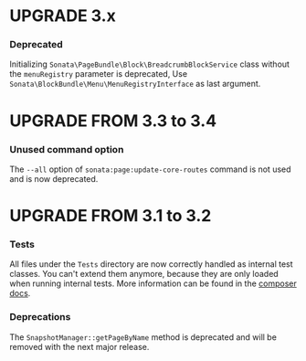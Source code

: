 UPGRADE 3.x
===========

### Deprecated

Initializing `Sonata\PageBundle\Block\BreadcrumbBlockService` class without the `menuRegistry` parameter is deprecated, Use `Sonata\BlockBundle\Menu\MenuRegistryInterface` as last argument.

UPGRADE FROM 3.3 to 3.4
=======================

### Unused command option

The `--all` option of `sonata:page:update-core-routes` command is not used and is now deprecated.

UPGRADE FROM 3.1 to 3.2
=======================

### Tests

All files under the ``Tests`` directory are now correctly handled as internal test classes. 
You can't extend them anymore, because they are only loaded when running internal tests. 
More information can be found in the [composer docs](https://getcomposer.org/doc/04-schema.md#autoload-dev).

### Deprecations

The ``SnapshotManager::getPageByName`` method is deprecated and will be removed with the next major release.

